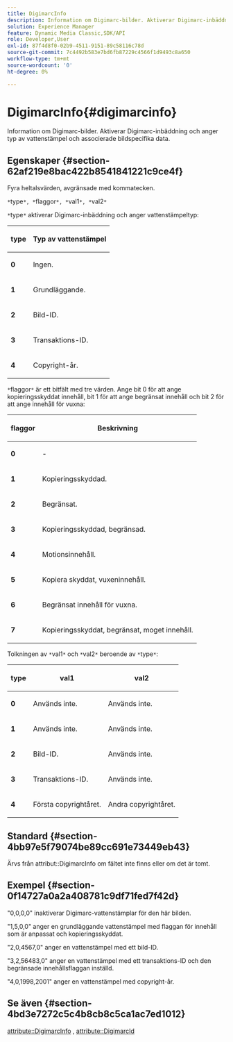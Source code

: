 ```yaml
---
title: DigimarcInfo
description: Information om Digimarc-bilder. Aktiverar Digimarc-inbäddning och anger typ av vattenstämpel och associerade bildspecifika data.
solution: Experience Manager
feature: Dynamic Media Classic,SDK/API
role: Developer,User
exl-id: 87f4d8f0-02b9-4511-9151-89c58116c78d
source-git-commit: 7c4492b583e7bd6fb87229c4566f1d9493c8a650
workflow-type: tm+mt
source-wordcount: '0'
ht-degree: 0%

---
```


# DigimarcInfo{#digimarcinfo}

Information om Digimarc-bilder. Aktiverar Digimarc-inbäddning och anger typ av vattenstämpel och associerade bildspecifika data.

## Egenskaper {#section-62af219e8bac422b8541841221c9ce4f}

Fyra heltalsvärden, avgränsade med kommatecken.

`*`type`*, *`flaggor`*, *`val1`*, *`val2`*`

`*`type`*` aktiverar Digimarc-inbäddning och anger vattenstämpeltyp:

<table id="table_3648951F14D94C5BAD097CFB783F1EE7"> 
 <thead> 
  <tr> 
   <th class="entry"> <p><span class="codeph"> <span class="varname"> type</span> </span> </p> </th> 
   <th class="entry"> <p><b>Typ av vattenstämpel</b> </p> </th> 
  </tr> 
 </thead>
 <tbody> 
  <tr> 
   <td> <p><b>0</b> </p> </td> 
   <td> <p>Ingen. </p> </td> 
  </tr> 
  <tr> 
   <td> <p><b>1</b> </p> </td> 
   <td> <p>Grundläggande. </p> </td> 
  </tr> 
  <tr> 
   <td> <p><b>2</b> </p> </td> 
   <td> <p>Bild-ID. </p> </td> 
  </tr> 
  <tr> 
   <td> <p><b>3</b> </p> </td> 
   <td> <p>Transaktions-ID. </p> </td> 
  </tr> 
  <tr> 
   <td> <p><b>4</b> </p> </td> 
   <td> <p>Copyright-år. </p> </td> 
  </tr> 
 </tbody> 
</table>

`*`flaggor`*` är ett bitfält med tre värden. Ange bit 0 för att ange kopieringsskyddat innehåll, bit 1 för att ange begränsat innehåll och bit 2 för att ange innehåll för vuxna:

<table id="table_00F218515FBE484F9D05CBAF14F9D045"> 
 <thead> 
  <tr> 
   <th class="entry"> <p><span class="codeph"> <span class="varname"> flaggor</span> </span> </p> </th> 
   <th class="entry"> <p><b>Beskrivning</b> </p> </th> 
  </tr> 
 </thead>
 <tbody> 
  <tr> 
   <td> <p><b>0</b> </p> </td> 
   <td> <p>- </p> </td> 
  </tr> 
  <tr> 
   <td> <p><b>1</b> </p> </td> 
   <td> <p>Kopieringsskyddad. </p> </td> 
  </tr> 
  <tr> 
   <td> <p><b>2</b> </p> </td> 
   <td> <p>Begränsat. </p> </td> 
  </tr> 
  <tr> 
   <td> <p><b>3</b> </p> </td> 
   <td> <p>Kopieringsskyddad, begränsad. </p> </td> 
  </tr> 
  <tr> 
   <td> <p><b>4</b> </p> </td> 
   <td> <p>Motionsinnehåll. </p> </td> 
  </tr> 
  <tr> 
   <td> <p><b>5</b> </p> </td> 
   <td> <p>Kopiera skyddat, vuxeninnehåll. </p> </td> 
  </tr> 
  <tr> 
   <td> <p><b>6</b> </p> </td> 
   <td> <p>Begränsat innehåll för vuxna. </p> </td> 
  </tr> 
  <tr> 
   <td> <p><b>7</b> </p> </td> 
   <td> <p>Kopieringsskyddat, begränsat, moget innehåll. </p> </td> 
  </tr> 
 </tbody> 
</table>

Tolkningen av `*`val1`*` och `*`val2`*` beroende av `*`type`*`:

<table id="table_6B29F76BC1974C12AB7124BF84B29EC2"> 
 <thead> 
  <tr> 
   <th class="entry"> <p><span class="codeph"> <span class="varname"> type</span> </span> </p> </th> 
   <th class="entry"> <p><span class="codeph"> <span class="varname"> val1 </span> </span> </p> </th> 
   <th class="entry"> <p><span class="codeph"> <span class="varname"> val2 </span> </span> </p> </th> 
  </tr> 
 </thead>
 <tbody> 
  <tr> 
   <td> <p><b>0</b> </p> </td> 
   <td> <p>Används inte. </p> </td> 
   <td> <p>Används inte. </p> </td> 
  </tr> 
  <tr> 
   <td> <p><b>1</b> </p> </td> 
   <td> <p>Används inte. </p> </td> 
   <td> <p>Används inte. </p> </td> 
  </tr> 
  <tr> 
   <td> <p><b>2</b> </p> </td> 
   <td> <p>Bild-ID. </p> </td> 
   <td> <p>Används inte. </p> </td> 
  </tr> 
  <tr> 
   <td> <p><b>3</b> </p> </td> 
   <td> <p>Transaktions-ID. </p> </td> 
   <td> <p>Används inte. </p> </td> 
  </tr> 
  <tr> 
   <td> <p><b>4</b> </p> </td> 
   <td> <p>Första copyrightåret. </p> </td> 
   <td> <p>Andra copyrightåret. </p> </td> 
  </tr> 
 </tbody> 
</table>

## Standard {#section-4bb97e5f79074be89cc691e73449eb43}

Ärvs från attribut::DigimarcInfo om fältet inte finns eller om det är tomt.

## Exempel {#section-0f14727a0a2a408781c9df71fed7f42d}

&quot;0,0,0,0&quot; inaktiverar Digimarc-vattenstämplar för den här bilden.

&quot;1,5,0,0&quot; anger en grundläggande vattenstämpel med flaggan för innehåll som är anpassat och kopieringsskyddat.

&quot;2,0,4567,0&quot; anger en vattenstämpel med ett bild-ID.

&quot;3,2,56483,0&quot; anger en vattenstämpel med ett transaktions-ID och den begränsade innehållsflaggan inställd.

&quot;4,0,1998,2001&quot; anger en vattenstämpel med copyright-år.

## Se även {#section-4bd3e7272c5c4b8cb8c5ca1ac7ed1012}

[attribute::DigimarcInfo](../../../../../../is-api/image-catalog/image-serving-api-ref/c-image-catalog-reference/c-attributes-reference/r-digimarcinfo.md#reference-de88636cb9b4435a94e3d0a80f072667) , [attribute::DigimarcId](../../../../../../is-api/image-catalog/image-serving-api-ref/c-image-catalog-reference/c-attributes-reference/r-digimarcid.md#reference-33e3eca7f1874510904e5c8645cecd68)
